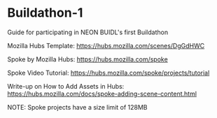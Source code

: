 # Buildathon-1
Guide for participating in NEON BUIDL's first Buildathon

Mozilla Hubs Template: https://hubs.mozilla.com/scenes/DgGdHWC

Spoke by Mozilla Hubs: https://hubs.mozilla.com/spoke

Spoke Video Tutorial: https://hubs.mozilla.com/spoke/projects/tutorial

Write-up on How to Add Assets in Hubs: https://hubs.mozilla.com/docs/spoke-adding-scene-content.html

NOTE: Spoke projects have a size limit of 128MB
